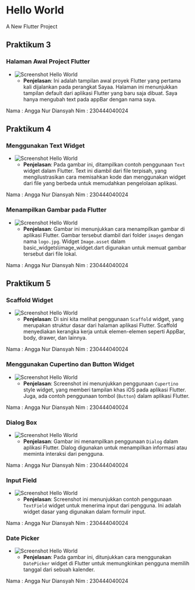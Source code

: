 # Hello World

A New Flutter Project

## Praktikum 3
### Halaman Awal Project Flutter
- ![Screenshot Hello World](images/01.png)
  - **Penjelasan**: Ini adalah tampilan awal proyek Flutter yang pertama kali dijalankan pada perangkat Sayaa. Halaman ini menunjukkan tampilan default dari aplikasi Flutter yang baru saja dibuat. Saya hanya mengubah text pada appBar dengan nama saya.

 
Nama : Angga Nur Diansyah Nim : 230444040024

## Praktikum 4
### Menggunakan Text Widget
- ![Screenshot Hello World](images/02.png)
  - **Penjelasan**: Pada gambar ini, ditampilkan contoh penggunaan `Text` widget dalam Flutter. Text ini diambil dari file terpisah, yang mengilustrasikan cara memisahkan kode dan menggunakan widget dari file yang berbeda untuk memudahkan pengelolaan aplikasi.

Nama : Angga Nur Diansyah Nim : 230444040024

### Menampilkan Gambar pada Flutter
- ![Screenshot Hello World](images/03.png)
  - **Penjelasan**: Gambar ini menunjukkan cara menampilkan gambar di aplikasi Flutter. Gambar tersebut diambil dari folder `images` dengan nama `logo.jpg`. Widget `Image.asset` dalam basic_widgets\image_widget.dart digunakan untuk memuat gambar tersebut dari file lokal.

Nama : Angga Nur Diansyah Nim : 230444040024

## Praktikum 5
### Scaffold Widget
- ![Screenshot Hello World](images/scafoldwidget.png)
  - **Penjelasan**: Di sini kita melihat penggunaan `Scaffold` widget, yang merupakan struktur dasar dari halaman aplikasi Flutter. Scaffold menyediakan kerangka kerja untuk elemen-elemen seperti AppBar, body, drawer, dan lainnya.

Nama : Angga Nur Diansyah Nim : 230444040024

### Menggunakan Cupertino dan Button Widget
- ![Screenshot Hello World](images/cupertino&button.png)
  - **Penjelasan**: Screenshot ini menunjukkan penggunaan `Cupertino` style widget, yang memberi tampilan khas iOS pada aplikasi Flutter. Juga, ada contoh penggunaan tombol (`Button`) dalam aplikasi Flutter.

Nama : Angga Nur Diansyah Nim : 230444040024

### Dialog Box
- ![Screenshot Hello World](images/dialogbox.png)
  - **Penjelasan**: Gambar ini menampilkan penggunaan `Dialog` dalam aplikasi Flutter. Dialog digunakan untuk menampilkan informasi atau meminta interaksi dari pengguna.

Nama : Angga Nur Diansyah Nim : 230444040024

### Input Field
- ![Screenshot Hello World](images/input.png)
  - **Penjelasan**: Screenshot ini menunjukkan contoh penggunaan `TextField` widget untuk menerima input dari pengguna. Ini adalah widget dasar yang digunakan dalam formulir input.

Nama : Angga Nur Diansyah Nim : 230444040024

### Date Picker
- ![Screenshot Hello World](images/datepicker.png)
  - **Penjelasan**: Pada gambar ini, ditunjukkan cara menggunakan `DatePicker` widget di Flutter untuk memungkinkan pengguna memilih tanggal dari sebuah kalender.

Nama : Angga Nur Diansyah Nim : 230444040024
